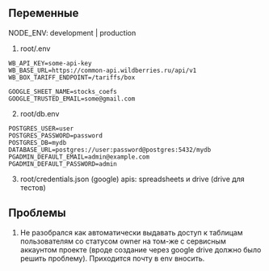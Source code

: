 ## Переменные

NODE_ENV: development | production

1. root/.env

```.env
WB_API_KEY=some-api-key
WB_BASE_URL=https://common-api.wildberries.ru/api/v1
WB_BOX_TARIFF_ENDPOINT=/tariffs/box

GOOGLE_SHEET_NAME=stocks_coefs
GOOGLE_TRUSTED_EMAIL=some@gmail.com
```

2. root/db.env

```.env
POSTGRES_USER=user
POSTGRES_PASSWORD=password
POSTGRES_DB=mydb
DATABASE_URL=postgres://user:password@postgres:5432/mydb
PGADMIN_DEFAULT_EMAIL=admin@example.com
PGADMIN_DEFAULT_PASSWORD=admin
```

3. root/credentials.json (google)
   apis: spreadsheets и drive (drive для тестов)

## Проблемы

1. Не разобрался как автоматически выдавать доступ к таблицам пользователям со статусом owner на том-же с сервисным аккаунтом проекте (вроде создание через google drive должно было решить проблему). Приходится почту в env вносить.
